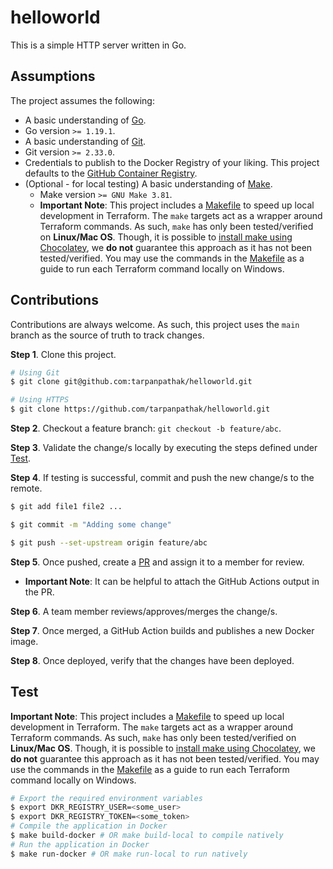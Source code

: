 # helloworld

This is a simple HTTP server written in Go.

## Assumptions

The project assumes the following:

- A basic understanding of [Go](https://go.dev). 
- Go version `>= 1.19.1`.
- A basic understanding of [Git](https://git-scm.com/).
- Git version `>= 2.33.0`.
- Credentials to publish to the Docker Registry of your liking. This project defaults to the [GitHub Container Registry](https://docs.github.com/en/packages/working-with-a-github-packages-registry/working-with-the-container-registry).
- (Optional - for local testing) A basic understanding of [Make](https://www.gnu.org/software/make/manual/make.html#Introduction).
  - Make version `>= GNU Make 3.81`.
  - **Important Note**: This project includes a [Makefile](https://github.com/tarpanpathak/helloworld/blob/main/Makefile) to speed up local development in Terraform. The `make` targets act as a wrapper around Terraform commands. As such, `make` has only been tested/verified on **Linux/Mac OS**. Though, it is possible to [install make using Chocolatey](https://community.chocolatey.org/packages/make), we **do not** guarantee this approach as it has not been tested/verified. You may use the commands in the [Makefile](https://github.com/tarpanpathak/helloworld/blob/main/Makefile) as a guide to run each Terraform command locally on Windows.

## Contributions

Contributions are always welcome. As such, this project uses the `main` branch as the source of truth to track changes.

**Step 1**. Clone this project.
```sh
# Using Git
$ git clone git@github.com:tarpanpathak/helloworld.git

# Using HTTPS
$ git clone https://github.com/tarpanpathak/helloworld.git
```

**Step 2**. Checkout a feature branch: `git checkout -b feature/abc`.

**Step 3**. Validate the change/s locally by executing the steps defined under [Test](#test).

**Step 4**. If testing is successful, commit and push the new change/s to the remote.
```sh
$ git add file1 file2 ...

$ git commit -m "Adding some change"

$ git push --set-upstream origin feature/abc
```

**Step 5**. Once pushed, create a [PR](https://docs.github.com/en/pull-requests/collaborating-with-pull-requests/proposing-changes-to-your-work-with-pull-requests/creating-a-pull-request) and assign it to a member for review.
- **Important Note**: It can be helpful to attach the GitHub Actions output in the PR.

**Step 6**. A team member reviews/approves/merges the change/s.

**Step 7**. Once merged, a GitHub Action builds and publishes a new Docker image.

**Step 8**. Once deployed, verify that the changes have been deployed.

## Test

**Important Note**: This project includes a [Makefile](https://github.com/tarpanpathak/helloworld/blob/main/Makefile) to speed up local development in Terraform. The `make` targets act as a wrapper around Terraform commands. As such, `make` has only been tested/verified on **Linux/Mac OS**. Though, it is possible to [install make using Chocolatey](https://community.chocolatey.org/packages/make), we **do not** guarantee this approach as it has not been tested/verified. You may use the commands in the [Makefile](https://github.com/tarpanpathak/helloworld/blob/main/Makefile) as a guide to run each Terraform command locally on Windows.

```sh
# Export the required environment variables 
$ export DKR_REGISTRY_USER=<some_user>
$ export DKR_REGISTRY_TOKEN=<some_token>
# Compile the application in Docker
$ make build-docker # OR make build-local to compile natively
# Run the application in Docker
$ make run-docker # OR make run-local to run natively
```